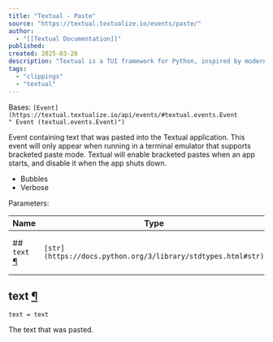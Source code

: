 ```yaml
---
title: "Textual - Paste"
source: "https://textual.textualize.io/events/paste/"
author:
  - "[[Textual Documentation]]"
published:
created: 2025-03-28
description: "Textual is a TUI framework for Python, inspired by modern web development."
tags:
  - "clippings"
  - "textual"
---
```

Bases: `[Event](https://textual.textualize.io/api/events/#textual.events.Event " Event (textual.events.Event)")`

Event containing text that was pasted into the Textual application. This event will only appear when running in a terminal emulator that supports bracketed paste mode. Textual will enable bracketed pastes when an app starts, and disable it when the app shuts down.

- Bubbles
- Verbose

Parameters:

| Name | Type | Description | Default |
| --- | --- | --- | --- |
| ## `text` [¶](https://textual.textualize.io/events/paste/#textual.events.Paste\(text\) "Permanent link") | `[str](https://docs.python.org/3/library/stdtypes.html#str)` | The text that has been pasted. | *required* |

## text [¶](https://textual.textualize.io/events/paste/#textual.events.Paste.text "Permanent link")

```
text = text
```

The text that was pasted.